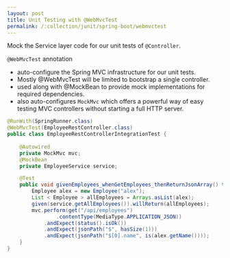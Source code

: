 ```yaml
---
layout: post
title: Unit Testing with @WebMvcTest
permalink: /:collection/junit/spring-boot/webmvctest
---
```


Mock the Service layer code for our unit tests of `@Controller`.

`@WebMvcTest` annotation
* auto-configure the Spring MVC infrastructure for our unit tests.
* Mostly @WebMvcTest will be limited to bootstrap a single controller. 
* used along with @MockBean to provide mock implementations for required dependencies.
* also auto-configures `MockMvc` which offers a powerful way of easy testing MVC controllers without starting a full HTTP server.

```java
@RunWith(SpringRunner.class)
@WebMvcTest(EmployeeRestController.class)
public class EmployeeRestControllerIntegrationTest {
    
    @Autowired
    private MockMvc mvc;
    @MockBean
    private EmployeeService service;

    @Test
    public void givenEmployees_whenGetEmployees_thenReturnJsonArray() throws Exception {
        Employee alex = new Employee("alex");
        List < Employee > allEmployees = Arrays.asList(alex);
        given(service.getAllEmployees()).willReturn(allEmployees);
        mvc.perform(get("/api/employees")
                .contentType(MediaType.APPLICATION_JSON))
            .andExpect(status().isOk())
            .andExpect(jsonPath("$", hasSize(1)))
            .andExpect(jsonPath("$[0].name", is(alex.getName())));
    }
}
```
